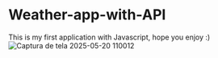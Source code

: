 # Weather-app-with-API

This is my first application with Javascript, hope you enjoy :)
![Captura de tela 2025-05-20 110012](https://github.com/user-attachments/assets/1c023e72-14f2-46ba-8ec1-5b079ecd1dd7)

